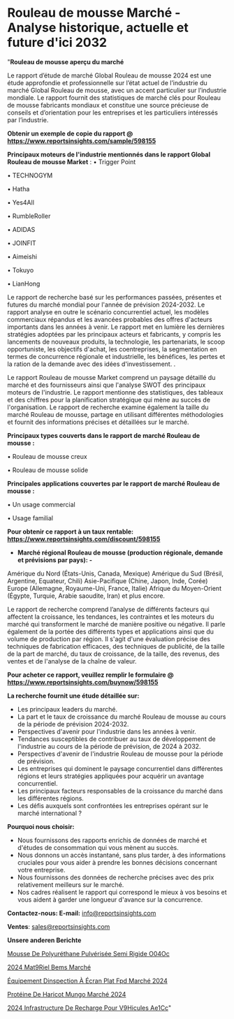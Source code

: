 # Rouleau de mousse Marché - Analyse historique, actuelle et future d'ici 2032

"<strong>Rouleau de mousse aperçu du marché</strong>

Le rapport d’étude de marché Global Rouleau de mousse 2024 est une étude approfondie et professionnelle sur l’état actuel de l’industrie du marché Global Rouleau de mousse, avec un accent particulier sur l’industrie mondiale. Le rapport fournit des statistiques de marché clés pour Rouleau de mousse fabricants mondiaux et constitue une source précieuse de conseils et d’orientation pour les entreprises et les particuliers intéressés par l’industrie.

<strong>Obtenir un exemple de copie du rapport @ <a href=https://www.reportsinsights.com/sample/598155>https://www.reportsinsights.com/sample/598155</a></strong>

<strong>Principaux moteurs de l'industrie mentionnés dans le rapport Global Rouleau de mousse Market</strong> :
• Trigger Point

• TECHNOGYM

• Hatha

• Yes4All

• RumbleRoller

• ADIDAS

• JOINFIT

• Aimeishi

• Tokuyo

• LianHong

Le rapport de recherche basé sur les performances passées, présentes et futures du marché mondial pour l'année de prévision 2024-2032. Le rapport analyse en outre le scénario concurrentiel actuel, les modèles commerciaux répandus et les avancées probables des offres d'acteurs importants dans les années à venir. Le rapport met en lumière les dernières stratégies adoptées par les principaux acteurs et fabricants, y compris les lancements de nouveaux produits, la technologie, les partenariats, le scoop opportuniste, les objectifs d'achat, les coentreprises, la segmentation en termes de concurrence régionale et industrielle, les bénéfices, les pertes et la ration de la demande avec des idées d'investissement. .

Le rapport Rouleau de mousse Market comprend un paysage détaillé du marché et des fournisseurs ainsi que l'analyse SWOT des principaux moteurs de l'industrie. Le rapport mentionne des statistiques, des tableaux et des chiffres pour la planification stratégique qui mène au succès de l'organisation. Le rapport de recherche examine également la taille du marché Rouleau de mousse, partage en utilisant différentes méthodologies et fournit des informations précises et détaillées sur le marché.

<strong>Principaux types couverts dans le rapport de marché Rouleau de mousse :</strong>

• Rouleau de mousse creux

• Rouleau de mousse solide

<strong>Principales applications couvertes par le rapport de marché Rouleau de mousse :</strong>

• Un usage commercial

• Usage familial

<strong>Pour obtenir ce rapport à un taux rentable: <a href=https://www.reportsinsights.com/discount/598155>https://www.reportsinsights.com/discount/598155</a></strong>
<ul>
  <li><strong>Marché régional Rouleau de mousse (production régionale, demande et prévisions par pays): -</strong></li>
</ul>
Amérique du Nord (États-Unis, Canada, Mexique)
Amérique du Sud (Brésil, Argentine, Equateur, Chili)
Asie-Pacifique (Chine, Japon, Inde, Corée)
Europe (Allemagne, Royaume-Uni, France, Italie)
Afrique du Moyen-Orient (Égypte, Turquie, Arabie saoudite, Iran) et plus encore.

Le rapport de recherche comprend l’analyse de différents facteurs qui affectent la croissance, les tendances, les contraintes et les moteurs du marché qui transforment le marché de manière positive ou négative. Il parle également de la portée des différents types et applications ainsi que du volume de production par région. Il s'agit d'une évaluation précise des techniques de fabrication efficaces, des techniques de publicité, de la taille de la part de marché, du taux de croissance, de la taille, des revenus, des ventes et de l'analyse de la chaîne de valeur.

<strong>Pour acheter ce rapport, veuillez remplir le formulaire @   <a href=https://www.reportsinsights.com/buynow/598155>https://www.reportsinsights.com/buynow/598155</a></strong>

<strong>La recherche fournit une étude détaillée sur:</strong>
<ul>
  <li>Les principaux leaders du marché.</li>
  <li>La part et le taux de croissance du marché Rouleau de mousse au cours de la période de prévision 2024-2032.</li>
  <li>Perspectives d'avenir pour l'industrie dans les années à venir.</li>
  <li>Tendances susceptibles de contribuer au taux de développement de l'industrie au cours de la période de prévision, de 2024 à 2032.</li>
  <li>Perspectives d'avenir de l'industrie Rouleau de mousse pour la période de prévision.</li>
  <li>Les entreprises qui dominent le paysage concurrentiel dans différentes régions et leurs stratégies appliquées pour acquérir un avantage concurrentiel.</li>
  <li>Les principaux facteurs responsables de la croissance du marché dans les différentes régions.</li>
  <li>Les défis auxquels sont confrontées les entreprises opérant sur le marché international ?</li>
</ul>
<strong>Pourquoi nous choisir:</strong>
<ul>
  <li>Nous fournissons des rapports enrichis de données de marché et d'études de consommation qui vous mènent au succès.</li>
  <li>Nous donnons un accès instantané, sans plus tarder, à des informations cruciales pour vous aider à prendre les bonnes décisions concernant votre entreprise.</li>
  <li>Nous fournissons des données de recherche précises avec des prix relativement meilleurs sur le marché.</li>
  <li>Nos cadres réalisent le rapport qui correspond le mieux à vos besoins et vous aident à garder une longueur d'avance sur la concurrence.</li>
</ul>
<strong>Contactez-nous:
</strong><strong>E-mail:</strong> <a href=mailto:info@reportsinsights.com>info@reportsinsights.com</a>

<strong>Ventes</strong>: <a href=mailto:sales@reportsinsights.com>sales@reportsinsights.com</a>

<strong>Unsere anderen Berichte</strong>

<a href=https://www.linkedin.com/pulse/mousse-de-polyuréthane-pulvérisée-semi-rigide-o04oc/>Mousse De Polyuréthane Pulvérisée Semi Rigide O04Oc</a>

<a href=https://www.linkedin.com/pulse/2024-mat%C3%A9riel-bems-march%C3%A9-analyse-et-tendances-oibqc/>2024 Mat9Riel Bems Marché</a>

<a href=https://www.linkedin.com/pulse/équipement-dinspection-à-écran-plat-fpd-marché-glfuc/>Équipement Dinspection À Écran Plat Fpd Marché 2024</a>

<a href=https://www.linkedin.com/pulse/protéine-de-haricot-mungo-marché-aperçus-dune-analyse-afhoc/>Protéine De Haricot Mungo Marché 2024</a>

<a href=https://www.linkedin.com/pulse/2024-infrastructure-de-recharge-pour-v%C3%A9hicules-ae1cc/>2024 Infrastructure De Recharge Pour V9Hicules Ae1Cc</a>"
